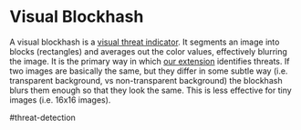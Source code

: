 # Visual Blockhash

A visual blockhash is a [visual threat indicator](./visual-threat-indicator.md).
It segments an image into blocks (rectangles) and averages out the color values,
effectively blurring the image. It is the primary way in which [our extension](./interlock-extension.md)
identifies threats. If two images are basically the same, but they differ in
some subtle way (i.e. transparent background, vs non-transparent background)
the blockhash blurs them enough so that they look the same. This is less
effective for tiny images (i.e. 16x16 images).

#threat-detection